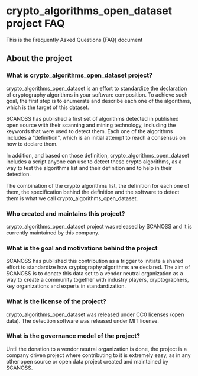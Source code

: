 <!--
SPDX-FileCopyrightText: 2024 2024 SCAN Open Source Software SL (scanoss.com)
SPDX-FileContributor: [Author Name(s)] <[Optional: Email Address(es)]>

SPDX-License-Identifier: CC0-1.0
-->

# crypto_algorithms_open_dataset project FAQ

This is the Frequently Asked Questions (FAQ) document

## About the project

### What is crypto_algorithms_open_dataset project?

crypto_algorithms_open_dataset is an effort to standardize the declaration of cryptography algorithms in your software composition.
To achieve such goal, the first step is to enumerate and describe each one of the algorithms, which is the target of this dataset.

SCANOSS has published a first set of algorithms detected in published open source with their scanning and mining technology, including the keywords that were used to detect them. Each one of the algorithms includes a "definition", which is an initial attempt to reach a consensus on how to declare them.

In addition, and based on those definition, crypto_algorithms_open_dataset includes a script anyone can use to detect these crypto algorithms, as a way to test the algorithms list and their definition and to help in their  detection.

The combination of the crypto algorithms list, the definition for each one of them, the specification behind the definition and the software to detect them is what we call crypto_algorithms_open_dataset.

### Who created and maintains this project?

crypto_algorithms_open_dataset project was released by SCANOSS and it is currently maintained by this company.

### What is the goal and motivations behind the project

SCANOSS has published this contribution as a trigger to initiate a shared effort to standardize how cryptography algorithms are declared. The aim of SCANOSS is to donate this data set to a vendor neutral organization as a way to create a community together with industry players, cryptographers, key organizations and experts in standardization.

### What is the license of the project?

crypto_algorithms_open_dataset was released under CC0 licenses (open data). The detection software was released under MIT license.

### What is the governance model of the project?

Until the donation to a vendor neutral organization is done, the project is a company driven project where contributing to it is extremely easy, as in any other open source or open data project created and maintained by SCANOSS.
